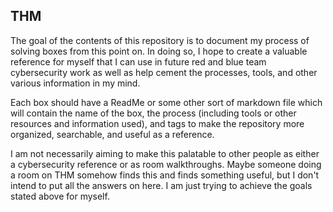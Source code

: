 ## THM

The goal of the contents of this repository is to document my process of solving boxes from this point on.
In doing so, I hope to create a valuable reference for myself that I can use in future red and blue team cybersecurity work as well as help cement the processes, tools, and other various information in my mind.

Each box should have a ReadMe or some other sort of markdown file which will contain the name of the box, the process (including tools or other resources and information used), and tags to make the repository more organized, searchable, and useful as a reference.

I am not necessarily aiming to make this palatable to other people as either a cybersecurity reference or as room walkthroughs. Maybe someone doing a room on THM somehow finds this and finds something useful, but I don't intend to put all the answers on here. I am just trying to achieve the goals stated above for myself.